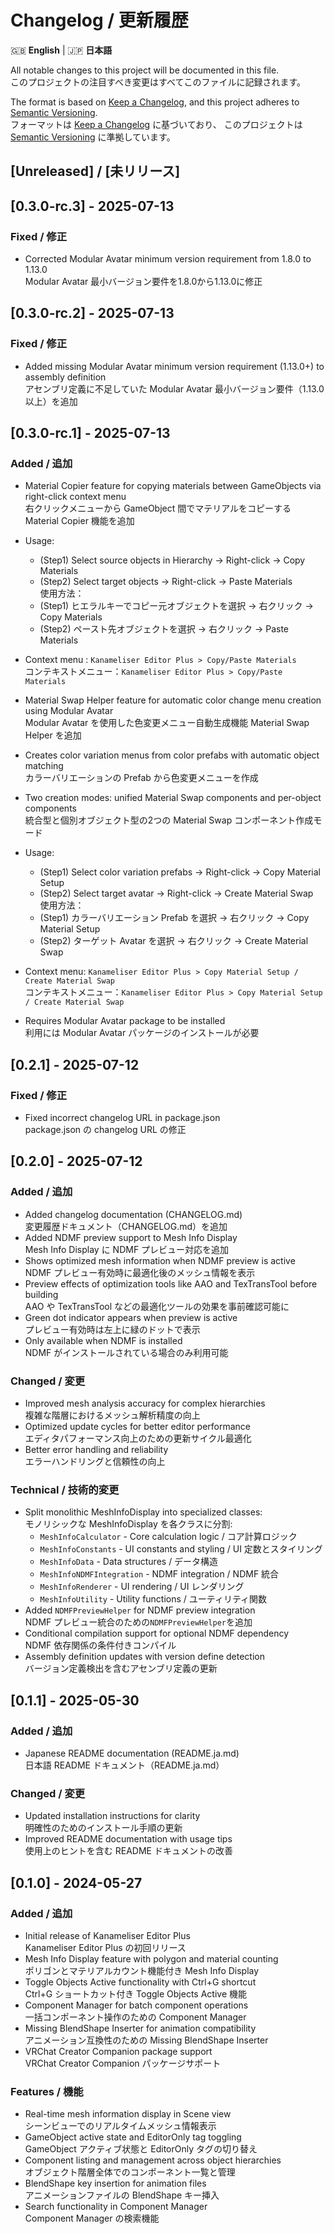 # Changelog / 更新履歴

🇬🇧 **English** | 🇯🇵 **日本語**

All notable changes to this project will be documented in this file.  
このプロジェクトの注目すべき変更はすべてこのファイルに記録されます。

The format is based on [Keep a Changelog](https://keepachangelog.com/en/1.0.0/),
and this project adheres to [Semantic Versioning](https://semver.org/spec/v2.0.0.html).  
フォーマットは [Keep a Changelog](https://keepachangelog.com/en/1.0.0/) に基づいており、
このプロジェクトは [Semantic Versioning](https://semver.org/spec/v2.0.0.html) に準拠しています。

## [Unreleased] / [未リリース]

## [0.3.0-rc.3] - 2025-07-13

### Fixed / 修正

- Corrected Modular Avatar minimum version requirement from 1.8.0 to 1.13.0  
  Modular Avatar 最小バージョン要件を1.8.0から1.13.0に修正

## [0.3.0-rc.2] - 2025-07-13

### Fixed / 修正

- Added missing Modular Avatar minimum version requirement (1.13.0+) to assembly definition  
  アセンブリ定義に不足していた Modular Avatar 最小バージョン要件（1.13.0以上）を追加

## [0.3.0-rc.1] - 2025-07-13

### Added / 追加

- Material Copier feature for copying materials between GameObjects via right-click context menu  
  右クリックメニューから GameObject 間でマテリアルをコピーする Material Copier 機能を追加
- Usage:
  - (Step1) Select source objects in Hierarchy → Right-click → Copy Materials
  - (Step2) Select target objects → Right-click → Paste Materials  
  使用方法：  
  - (Step1) ヒエラルキーでコピー元オブジェクトを選択 → 右クリック → Copy Materials
  - (Step2) ペースト先オブジェクトを選択 → 右クリック → Paste Materials
- Context menu : `Kanameliser Editor Plus > Copy/Paste Materials`  
  コンテキストメニュー：`Kanameliser Editor Plus > Copy/Paste Materials`

- Material Swap Helper feature for automatic color change menu creation using Modular Avatar  
  Modular Avatar を使用した色変更メニュー自動生成機能 Material Swap Helper を追加
- Creates color variation menus from color prefabs with automatic object matching  
  カラーバリエーションの Prefab から色変更メニューを作成
- Two creation modes: unified Material Swap components and per-object components  
  統合型と個別オブジェクト型の2つの Material Swap コンポーネント作成モード
- Usage:
  - (Step1) Select color variation prefabs → Right-click → Copy Material Setup
  - (Step2) Select target avatar → Right-click → Create Material Swap  
  使用方法：  
  - (Step1) カラーバリエーション Prefab を選択 → 右クリック → Copy Material Setup
  - (Step2) ターゲット Avatar を選択 → 右クリック → Create Material Swap
- Context menu: `Kanameliser Editor Plus > Copy Material Setup / Create Material Swap`  
  コンテキストメニュー：`Kanameliser Editor Plus > Copy Material Setup / Create Material Swap`
- Requires Modular Avatar package to be installed  
  利用には Modular Avatar パッケージのインストールが必要

## [0.2.1] - 2025-07-12

### Fixed / 修正

- Fixed incorrect changelog URL in package.json  
  package.json の changelog URL の修正

## [0.2.0] - 2025-07-12

### Added / 追加

- Added changelog documentation (CHANGELOG.md)  
  変更履歴ドキュメント（CHANGELOG.md）を追加
- Added NDMF preview support to Mesh Info Display  
  Mesh Info Display に NDMF プレビュー対応を追加
- Shows optimized mesh information when NDMF preview is active  
  NDMF プレビュー有効時に最適化後のメッシュ情報を表示
- Preview effects of optimization tools like AAO and TexTransTool before building  
  AAO や TexTransTool などの最適化ツールの効果を事前確認可能に
- Green dot indicator appears when preview is active  
  プレビュー有効時は左上に緑のドットで表示
- Only available when NDMF is installed  
  NDMF がインストールされている場合のみ利用可能

### Changed / 変更

- Improved mesh analysis accuracy for complex hierarchies  
  複雑な階層におけるメッシュ解析精度の向上
- Optimized update cycles for better editor performance  
  エディタパフォーマンス向上のための更新サイクル最適化
- Better error handling and reliability  
  エラーハンドリングと信頼性の向上

### Technical / 技術的変更

- Split monolithic MeshInfoDisplay into specialized classes:  
  モノリシックな MeshInfoDisplay を各クラスに分割:
  - `MeshInfoCalculator` - Core calculation logic / コア計算ロジック
  - `MeshInfoConstants` - UI constants and styling / UI 定数とスタイリング
  - `MeshInfoData` - Data structures / データ構造
  - `MeshInfoNDMFIntegration` - NDMF integration / NDMF 統合
  - `MeshInfoRenderer` - UI rendering / UI レンダリング
  - `MeshInfoUtility` - Utility functions / ユーティリティ関数
- Added `NDMFPreviewHelper` for NDMF preview integration  
  NDMF プレビュー統合のための`NDMFPreviewHelper`を追加
- Conditional compilation support for optional NDMF dependency  
  NDMF 依存関係の条件付きコンパイル
- Assembly definition updates with version define detection  
  バージョン定義検出を含むアセンブリ定義の更新

## [0.1.1] - 2025-05-30

### Added / 追加

- Japanese README documentation (README.ja.md)  
  日本語 README ドキュメント（README.ja.md）

### Changed / 変更

- Updated installation instructions for clarity  
  明確性のためのインストール手順の更新
- Improved README documentation with usage tips  
  使用上のヒントを含む README ドキュメントの改善

## [0.1.0] - 2024-05-27

### Added / 追加

- Initial release of Kanameliser Editor Plus  
  Kanameliser Editor Plus の初回リリース
- Mesh Info Display feature with polygon and material counting  
  ポリゴンとマテリアルカウント機能付き Mesh Info Display
- Toggle Objects Active functionality with Ctrl+G shortcut  
  Ctrl+G ショートカット付き Toggle Objects Active 機能
- Component Manager for batch component operations  
  一括コンポーネント操作のための Component Manager
- Missing BlendShape Inserter for animation compatibility  
  アニメーション互換性のための Missing BlendShape Inserter
- VRChat Creator Companion package support  
  VRChat Creator Companion パッケージサポート

### Features / 機能

- Real-time mesh information display in Scene view  
  シーンビューでのリアルタイムメッシュ情報表示
- GameObject active state and EditorOnly tag toggling  
  GameObject アクティブ状態と EditorOnly タグの切り替え
- Component listing and management across object hierarchies  
  オブジェクト階層全体でのコンポーネント一覧と管理
- BlendShape key insertion for animation files  
  アニメーションファイルの BlendShape キー挿入
- Search functionality in Component Manager  
  Component Manager の検索機能

